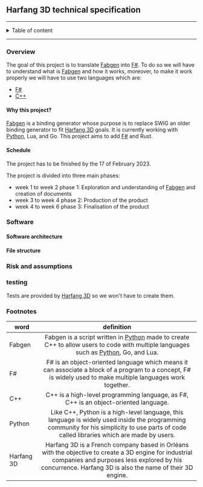

##  Harfang 3D technical specification

<hr>

<details><summary>Table of content</summary>

- [Overview](#overview)
	- [Why this project?](#why-this-project)
	- [Schedule](#schedule)
- [Software](#software)
	- [Software architecture](#software-architecture)
	- [File structure](#file-structure)
- [Risk and assumptions](#risk-and-assumptions)
- [testing](#testing)
- [Footnotes](#footnotes)

</details>

<hr>


### Overview

The goal of this project is to translate [Fabgen](#Fabgen) into [F#](#F#). To do so we will have to understand what is [Fabgen](#Fabgen) and how it works, moreover, to make it work properly we will have to use two languages which are: 
- [F#](#F#)
- [C++](#C++)

#### Why this project?

[Fabgen](#Fabgen) is a binding generator whose purpose is to replace SWIG an older binding generator to fit [Harfang 3D](#Harfang3D) goals. It is currently working with [Python](#Python), Lua, and Go. This project aims to add [F#](#F#) and Rust.

#### Schedule

The project has to be finished by the 17 of February 2023.

The project is divided into three main phases:

- week 1 to week 2 phase 1: Exploration and understanding of [Fabgen](#Fabgen) and creation of documents
- week 3 to week 4 phase 2: Production of the product
- week 4 to week 6 phase 3: Finalisation of the product

### Software

#### Software architecture 

#### File structure

### Risk and assumptions

### testing

Tests are provided by [Harfang 3D](#Harfang3D) so we won't have to create them.

### Footnotes
|word|definition|
|---|:----:|
|<span id="Fabgen">Fabgen</span> | Fabgen is a script written in [Python](#Python) made to create C++ to allow users to code with multiple languages such as [Python](#Python), Go, and Lua.|
|<span id="F#">F#</span> | F# is an object-oriented language which means it can associate a block of a program to a concept, F# is widely used to make multiple languages work together.|
|<span id="C++">C++</span>| C++ is a high-level programming language, as F#, C++ is an object-oriented language.|
|<span id="Python">Python</span>| Like C++, Python is a high-level language, this language is widely used inside the programming community for his simplicity to use parts of code called libraries which are made by users.|
|<span id="Harfang3D">Harfang 3D</span>| Harfang 3D is a French company based in Orléans with the objective to create a 3D engine for industrial companies and purposes less explored by his concurrence. Harfang 3D is also the name of their 3D engine. |



